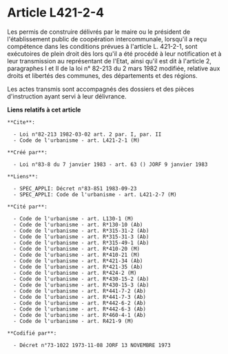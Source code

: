 # Article L421-2-4

Les permis de construire délivrés par le maire ou le président de l'établissement public de coopération intercommunale,
lorsqu'il a reçu compétence dans les conditions prévues à l'article L. 421-2-1, sont exécutoires de plein droit dès lors
qu'il a été procédé à leur notification et à leur transmission au représentant de l'Etat, ainsi qu'il est dit à l'article 2,
paragraphes I et II de la loi n° 82-213 du 2 mars 1982 modifiée, relative aux droits et libertés des communes, des
départements et des régions.

Les actes transmis sont accompagnés des dossiers et des pièces d'instruction ayant servi à leur délivrance.

**Liens relatifs à cet article**

	**Cite**:

	  - Loi n°82-213 1982-03-02 art. 2 par. I, par. II
	  - Code de l'urbanisme - art. L421-2-1 (M)

	**Créé par**:

	  - Loi n°83-8 du 7 janvier 1983 - art. 63 () JORF 9 janvier 1983

	**Liens**:

	  - SPEC_APPLI: Décret n°83-851 1983-09-23
	  - SPEC_APPLI: Code de l'urbanisme - art. L421-2-7 (M)

	**Cité par**:

	  - Code de l'urbanisme - art. L130-1 (M)
	  - Code de l'urbanisme - art. R*130-10 (Ab)
	  - Code de l'urbanisme - art. R*315-31-2 (Ab)
	  - Code de l'urbanisme - art. R*315-31-3 (Ab)
	  - Code de l'urbanisme - art. R*315-49-1 (Ab)
	  - Code de l'urbanisme - art. R*410-20 (M)
	  - Code de l'urbanisme - art. R*410-21 (M)
	  - Code de l'urbanisme - art. R*421-34 (Ab)
	  - Code de l'urbanisme - art. R*421-35 (Ab)
	  - Code de l'urbanisme - art. R*424-2 (M)
	  - Code de l'urbanisme - art. R*430-15-2 (Ab)
	  - Code de l'urbanisme - art. R*430-15-3 (Ab)
	  - Code de l'urbanisme - art. R*441-7-2 (Ab)
	  - Code de l'urbanisme - art. R*441-7-3 (Ab)
	  - Code de l'urbanisme - art. R*442-6-2 (Ab)
	  - Code de l'urbanisme - art. R*442-6-3 (Ab)
	  - Code de l'urbanisme - art. R*460-4-1 (Ab)
	  - Code de l'urbanisme - art. R421-9 (M)

	**Codifié par**:

	  - Décret n°73-1022 1973-11-08 JORF 13 NOVEMBRE 1973
